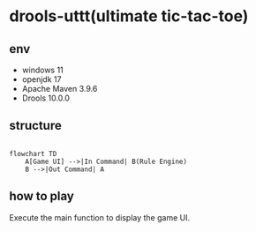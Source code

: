 # drools-uttt(ultimate tic-tac-toe)

## env

- windows 11
- openjdk 17
- Apache Maven 3.9.6
- Drools 10.0.0

## structure

```mermaid

flowchart TD
    A[Game UI] -->|In Command| B(Rule Engine)
    B -->|Out Command| A
```

## how to play

Execute the main function to display the game UI.

